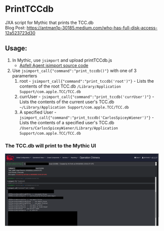 # PrintTCCdb
JXA script for Mythic that prints the TCC.db\
Blog Post: https://antman1p-30185.medium.com/who-has-full-disk-access-12a523723d30
## Usage:
1. In Mythic, use `jsimport` and upload printTCCdb.js
    -  [Apfell Agent jsimport source code](https://github.com/MythicAgents/apfell/blob/master/Payload_Type/apfell/agent_code/jsimport.js)
3. Use `jsimport_call{"command":"print_tccdb()"}` with one of 3 paramerters
    1.  root - `jsimport_call{"command":"print_tccdb('root')"}` - Lists the contents of the root TCC.db `/Library/Application Support/com.apple.TCC/TCC.db`
    2.  currUser - `jsimport_call{"command":"print_tccdb('currUser')"}` - Lists the contents of the current user's TCC.db `~/Library/Application Support/com.apple.TCC/TCC.db`
    3.  A specified User - `jsimport_call{"command":"print_tccdb('CarlosSpiceyWiener')"}` - Lists the contents of a specified user's TCC.db `/Users/CarlosSpiceyWiener/Library/Application Support/com.apple.TCC/TCC.db`
### The TCC.db will print to the Mythic UI
![alt text](https://github.com/antman1p/PrintTCCdb/blob/main/mythicPrintTCCdb.png?raw=true)
